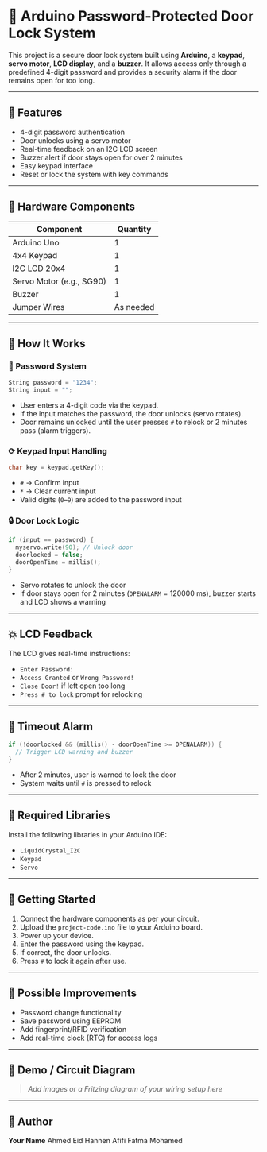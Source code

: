 # 🔐 Arduino Password-Protected Door Lock System

This project is a secure door lock system built using **Arduino**, a **keypad**, **servo motor**, **LCD display**, and a **buzzer**. It allows access only through a predefined 4-digit password and provides a security alarm if the door remains open for too long.

---

## 📆 Features

* 4-digit password authentication
* Door unlocks using a servo motor
* Real-time feedback on an I2C LCD screen
* Buzzer alert if door stays open for over 2 minutes
* Easy keypad interface
* Reset or lock the system with key commands

---

## 🧰 Hardware Components

| Component                | Quantity  |
| ------------------------ | --------- |
| Arduino Uno              | 1         |
| 4x4 Keypad               | 1         |
| I2C LCD 20x4             | 1         |
| Servo Motor (e.g., SG90) | 1         |
| Buzzer                   | 1         |
| Jumper Wires             | As needed |

---

## 🧫 How It Works

### 🔑 Password System

```cpp
String password = "1234";
String input = "";
```

* User enters a 4-digit code via the keypad.
* If the input matches the password, the door unlocks (servo rotates).
* Door remains unlocked until the user presses `#` to relock or 2 minutes pass (alarm triggers).

### ⟳ Keypad Input Handling

```cpp
char key = keypad.getKey();
```

* `#` → Confirm input
* `*` → Clear current input
* Valid digits (`0`–`9`) are added to the password input

### 🔒 Door Lock Logic

```cpp
if (input == password) {
  myservo.write(90); // Unlock door
  doorlocked = false;
  doorOpenTime = millis();
}
```

* Servo rotates to unlock the door
* If door stays open for 2 minutes (`OPENALARM` = 120000 ms), buzzer starts and LCD shows a warning

---

## 💥 LCD Feedback

The LCD gives real-time instructions:

* `Enter Password:`
* `Access Granted` or `Wrong Password!`
* `Close Door!` if left open too long
* `Press # to lock` prompt for relocking

---

## 🔔 Timeout Alarm

```cpp
if (!doorlocked && (millis() - doorOpenTime >= OPENALARM)) {
  // Trigger LCD warning and buzzer
}
```

* After 2 minutes, user is warned to lock the door
* System waits until `#` is pressed to relock

---

## 💠 Required Libraries

Install the following libraries in your Arduino IDE:

* `LiquidCrystal_I2C`
* `Keypad`
* `Servo`

---

## 🚀 Getting Started

1. Connect the hardware components as per your circuit.
2. Upload the `project-code.ino` file to your Arduino board.
3. Power up your device.
4. Enter the password using the keypad.
5. If correct, the door unlocks.
6. Press `#` to lock it again after use.

---

## 🧰 Possible Improvements

* Password change functionality
* Save password using EEPROM
* Add fingerprint/RFID verification
* Add real-time clock (RTC) for access logs

---

## 📸 Demo / Circuit Diagram

> *Add images or a Fritzing diagram of your wiring setup here*

---

## 👤 Author

**Your Name**
Ahmed Eid
Hannen Afifi
Fatma Mohamed

